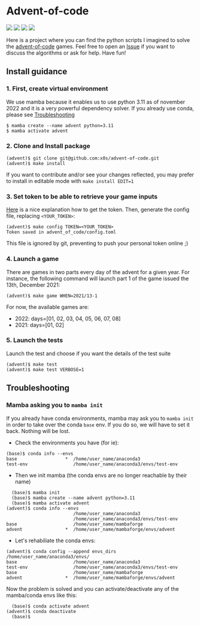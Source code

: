 # Advent-of-code

[![](https://img.shields.io/badge/python-3.11-blue.svg)](https://www.python.org/downloads/release/python-3110/)
[![](https://github.com/x0s/advent-of-code/actions/workflows/action_cov.yml/badge.svg)]()
[![](https://coveralls.io/repos/github/x0s/advent-of-code/badge.svg?branch=main)](https://coveralls.io/github/x0s/advent-of-code?branch=main)
[![](https://img.shields.io/badge/License-AGPL%20v3-blue.svg)](https://www.gnu.org/licenses/agpl-3.0)

Here is a project where you can find the python scripts I imagined to solve the [advent-of-code](https://adventofcode.com/) games. Feel free to open an [Issue](https://github.com/x0s/advent-of-code/issues) if you want to discuss the algorithms or ask for help. Have fun!

## Install guidance
### 1. First, create virtual environment
We use mamba because it enables us to use python 3.11 as of november 2022 and it is a very powerful dependency solver. If you already use conda, please see [Troubleshooting](#troubleshooting)
```
$ mamba create --name advent python=3.11
$ mamba activate advent
```

### 2. Clone and Install package
```
(advent)$ git clone git@github.com:x0s/advent-of-code.git
(advent)$ make install
```
If you want to contribute and/or see your changes reflected, you may prefer to install in editable mode with `make install EDIT=1`

### 3. Set token to be able to retrieve your game inputs
[Here](https://github.com/wimglenn/advent-of-code-wim/issues/1) is a nice explanation how to get the token. Then, generate the config file, replacing `<YOUR_TOKEN>`:

```
(advent)$ make config TOKEN=<YOUR_TOKEN>
Token saved in advent_of_code/config.toml
```

This file is ignored by git, preventing to push your personal token online ;)

### 4. Launch a game
There are games in two parts every day of the advent for a given year.
For instance, the following command will launch part 1 of the game issued the 13th, December 2021:
```
(advent)$ make game WHEN=2021/13-1
```
For now, the available games are:

- 2022: days=[01, 02, 03, 04, 05, 06, 07, 08]
- 2021: days=[01, 02]


### 5. Launch the tests
Launch the test and choose if you want the details of the test suite
```
(advent)$ make test
(advent)$ make test VERBOSE=1
```


## Troubleshooting
### Mamba asking you to `mamba init`
If you already have conda environments, mamba may ask you to `mamba init` in order to take over the conda `base` env.
If you do so, we will have to set it back. Nothing will be lost.

- Check the environments you have (for ie):
```
(base)$ conda info --envs
base                  *  /home/user_name/anaconda3
test-env                 /home/user_name/anaconda3/envs/test-env
```
- Then we init mamba (the conda envs are no longer reachable by their name)
```
  (base)$ mamba init
  (base)$ mamba create --name advent python=3.11
  (base)$ mamba activate advent
(advent)$ conda info --envs
                         /home/user_name/anaconda3
                         /home/user_name/anaconda3/envs/test-env
base                     /home/user_name/mambaforge
advent                *  /home/user_name/mambaforge/envs/advent
```
- Let's rehabiliate the conda envs:
```
(advent)$ conda config --append envs_dirs /home/user_name/anaconda3/envs/
base                     /home/user_name/anaconda3
test-env                 /home/user_name/anaconda3/envs/test-env
base                     /home/user_name/mambaforge
advent                *  /home/user_name/mambaforge/envs/advent
```
Now the problem is solved and you can activate/deactivate any of the mamba/conda envs like this:
```
  (base)$ conda activate advent
(advent)$ conda deactivate
  (base)$
  ```